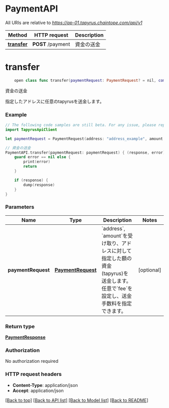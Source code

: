 # PaymentAPI

All URIs are relative to *https://ap-01.tapyrus.chaintope.com/api/v1*

Method | HTTP request | Description
------------- | ------------- | -------------
[**transfer**](PaymentAPI.md#transfer) | **POST** /payment | 資金の送金


# **transfer**
```swift
    open class func transfer(paymentRequest: PaymentRequest? = nil, completion: @escaping (_ data: PaymentResponse?, _ error: Error?) -> Void)
```

資金の送金

指定したアドレスに任意のtapyrusを送金します。

### Example 
```swift
// The following code samples are still beta. For any issue, please report via http://github.com/OpenAPITools/openapi-generator/issues/new
import TapyrusApiClient

let paymentRequest = PaymentRequest(address: "address_example", amount: 123, fee: 123) // PaymentRequest | `address`, `amount`を受け取り、アドレスに対して指定した額の資金(tapyrus)を送金します。 任意で`fee`を設定し、送金手数料を指定できます。  (optional)

// 資金の送金
PaymentAPI.transfer(paymentRequest: paymentRequest) { (response, error) in
    guard error == nil else {
        print(error)
        return
    }

    if (response) {
        dump(response)
    }
}
```

### Parameters

Name | Type | Description  | Notes
------------- | ------------- | ------------- | -------------
 **paymentRequest** | [**PaymentRequest**](PaymentRequest.md) | &#x60;address&#x60;, &#x60;amount&#x60;を受け取り、アドレスに対して指定した額の資金(tapyrus)を送金します。 任意で&#x60;fee&#x60;を設定し、送金手数料を指定できます。  | [optional] 

### Return type

[**PaymentResponse**](PaymentResponse.md)

### Authorization

No authorization required

### HTTP request headers

 - **Content-Type**: application/json
 - **Accept**: application/json

[[Back to top]](#) [[Back to API list]](../README.md#documentation-for-api-endpoints) [[Back to Model list]](../README.md#documentation-for-models) [[Back to README]](../README.md)

